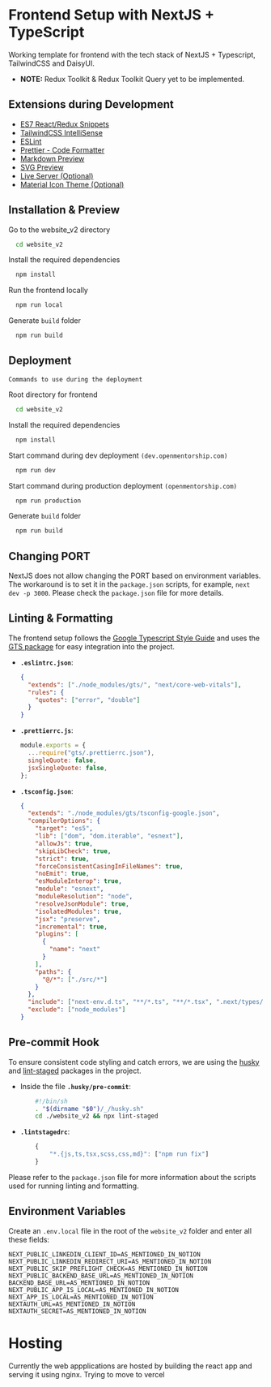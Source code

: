 # Frontend Setup with NextJS + TypeScript

Working template for frontend with the tech stack of NextJS + Typescript, TailwindCSS and DaisyUI.

- **NOTE:** Redux Toolkit & Redux Toolkit Query yet to be implemented.

## Extensions during Development

- [ES7 React/Redux Snippets](https://marketplace.visualstudio.com/items?itemName=dsznajder.es7-react-js-snippets)
- [TailwindCSS IntelliSense](https://marketplace.visualstudio.com/items?itemName=bradlc.vscode-tailwindcss)
- [ESLint](https://marketplace.visualstudio.com/items?itemName=dbaeumer.vscode-eslint)
- [Prettier - Code Formatter](https://marketplace.visualstudio.com/items?itemName=esbenp.prettier-vscode)
- [Markdown Preview](https://marketplace.visualstudio.com/items?itemName=shd101wyy.markdown-preview-enhanced)
- [SVG Preview](https://marketplace.visualstudio.com/items?itemName=SimonSiefke.svg-preview)
- [Live Server (Optional)](https://marketplace.visualstudio.com/items?itemName=ritwickdey.LiveServer)
- [Material Icon Theme (Optional)](https://marketplace.visualstudio.com/items?itemName=PKief.material-icon-theme)

## Installation & Preview

Go to the website_v2 directory

```bash
  cd website_v2
```

Install the required dependencies

```bash
  npm install
```

Run the frontend locally

```bash
  npm run local
```

Generate `build` folder

```bash
  npm run build
```

## Deployment

`Commands to use during the deployment`

Root directory for frontend

```bash
  cd website_v2
```

Install the required dependencies

```bash
  npm install
```

Start command during dev deployment `(dev.openmentorship.com)`

```bash
  npm run dev
```

Start command during production deployment `(openmentorship.com)`

```bash
  npm run production
```

Generate `build` folder

```bash
  npm run build
```

## Changing PORT

NextJS does not allow changing the PORT based on environment variables. The workaround is to set it in the `package.json` scripts, for example, `next dev -p 3000`. Please check the `package.json` file for more details.

## Linting & Formatting

The frontend setup follows the [Google Typescript Style Guide](https://google.github.io/styleguide/tsguide.html) and uses the [GTS package](https://github.com/google/gts) for easy integration into the project.

- **`.eslintrc.json`**:

  ```json
  {
    "extends": ["./node_modules/gts/", "next/core-web-vitals"],
    "rules": {
      "quotes": ["error", "double"]
    }
  }
  ```

- **`.prettierrc.js`**:

  ```javascript
  module.exports = {
    ...require("gts/.prettierrc.json"),
    singleQuote: false,
    jsxSingleQuote: false,
  };
  ```

- **`.tsconfig.json`**:

  ```json
  {
    "extends": "./node_modules/gts/tsconfig-google.json",
    "compilerOptions": {
      "target": "es5",
      "lib": ["dom", "dom.iterable", "esnext"],
      "allowJs": true,
      "skipLibCheck": true,
      "strict": true,
      "forceConsistentCasingInFileNames": true,
      "noEmit": true,
      "esModuleInterop": true,
      "module": "esnext",
      "moduleResolution": "node",
      "resolveJsonModule": true,
      "isolatedModules": true,
      "jsx": "preserve",
      "incremental": true,
      "plugins": [
        {
          "name": "next"
        }
      ],
      "paths": {
        "@/*": ["./src/*"]
      }
    },
    "include": ["next-env.d.ts", "**/*.ts", "**/*.tsx", ".next/types/**/*.ts"],
    "exclude": ["node_modules"]
  }
  ```

## Pre-commit Hook

To ensure consistent code styling and catch errors, we are using the [husky](https://github.com/typicode/husky) and [lint-staged](https://github.com/okonet/lint-staged) packages in the project.

- Inside the file **`.husky/pre-commit`**:

  ```bash
      #!/bin/sh
      . "$(dirname "$0")/_/husky.sh"
      cd ./website_v2 && npx lint-staged
  ```

- **`.lintstagedrc`**:

  ```javascript
      {
          "*.{js,ts,tsx,scss,css,md}": ["npm run fix"]
      }
  ```

Please refer to the `package.json` file for more information about the scripts used for running linting and formatting.

## Environment Variables

Create an `.env.local` file in the root of the `website_v2` folder and enter all these fields:

```env
NEXT_PUBLIC_LINKEDIN_CLIENT_ID=AS_MENTIONED_IN_NOTION
NEXT_PUBLIC_LINKEDIN_REDIRECT_URI=AS_MENTIONED_IN_NOTION
NEXT_PUBLIC_SKIP_PREFLIGHT_CHECK=AS_MENTIONED_IN_NOTION
NEXT_PUBLIC_BACKEND_BASE_URL=AS_MENTIONED_IN_NOTION
BACKEND_BASE_URL=AS_MENTIONED_IN_NOTION
NEXT_PUBLIC_APP_IS_LOCAL=AS_MENTIONED_IN_NOTION
NEXT_APP_IS_LOCAL=AS_MENTIONED_IN_NOTION
NEXTAUTH_URL=AS_MENTIONED_IN_NOTION
NEXTAUTH_SECRET=AS_MENTIONED_IN_NOTION
```

# Hosting

Currently the web appplications are hosted by building the react app and serving it using nginx. Trying to move to vercel
